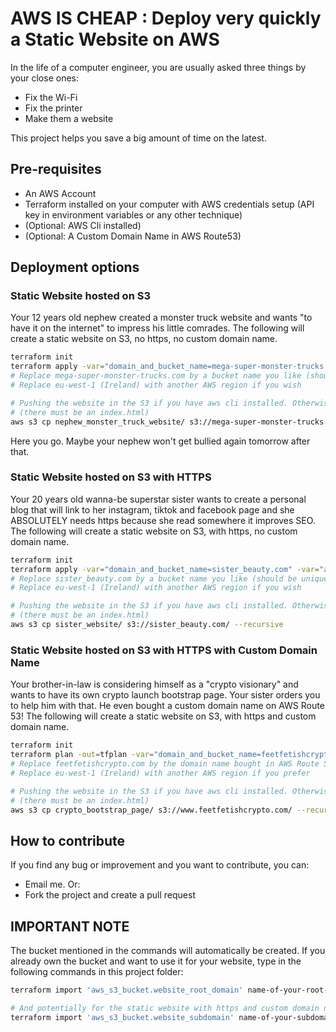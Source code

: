 # AWS IS CHEAP : Deploy very quickly a Static Website on AWS

In the life of a computer engineer, you are usually asked three things by your close ones:

- Fix the Wi-Fi
- Fix the printer
- Make them a website

This project helps you save a big amount of time on the latest.

## Pre-requisites

- An AWS Account
- Terraform installed on your computer with AWS credentials setup (API key in environment variables or any other technique)
- (Optional: AWS Cli installed)
- (Optional: A Custom Domain Name in AWS Route53)

## Deployment options

### Static Website hosted on S3

Your 12 years old nephew created a monster truck website and wants "to have it on the internet" to impress his little comrades.
The following will create a static website on S3, no https, no custom domain name.

```sh
terraform init
terraform apply -var="domain_and_bucket_name=mega-super-monster-trucks.com" -var="aws_region=eu-west-1"
# Replace mega-super-monster-trucks.com by a bucket name you like (should be unique in the world)
# Replace eu-west-1 (Ireland) with another AWS region if you wish

# Pushing the website in the S3 if you have aws cli installed. Otherwise open AWS Console, select S3, and pu the website content in the bucket 
# (there must be an index.html)
aws s3 cp nephew_monster_truck_website/ s3://mega-super-monster-trucks.com/ --recursive
```

Here you go. Maybe your nephew won't get bullied again tomorrow after that.

### Static Website hosted on S3 with HTTPS

Your 20 years old wanna-be superstar sister wants to create a personal blog that will link to her instagram, tiktok and facebook page and she ABSOLUTELY needs https because she read somewhere it improves SEO.
The following will create a static website on S3, with https, no custom domain name.

```sh
terraform init
terraform apply -var="domain_and_bucket_name=sister_beauty.com" -var="aws_region=eu-west-1" -var="https=true"
# Replace sister_beauty.com by a bucket name you like (should be unique, like an email address... or your wife)
# Replace eu-west-1 (Ireland) with another AWS region if you wish

# Pushing the website in the S3 if you have aws cli installed. Otherwise open AWS Console, select S3, and pu the website content in the bucket 
# (there must be an index.html)
aws s3 cp sister_website/ s3://sister_beauty.com/ --recursive
```

### Static Website hosted on S3 with HTTPS with Custom Domain Name

Your brother-in-law is considering himself as a "crypto visionary" and wants to have its own crypto launch bootstrap page. Your sister orders you to help him with that. He even bought a custom domain name on AWS Route 53!
The following will create a static website on S3, with https and custom domain name.

```sh
terraform init
terraform plan -out=tfplan -var="domain_and_bucket_name=feetfetishcrypto.com" -var="aws_region=eu-west-1" -var="https=true" -var="custom_dn=true"
# Replace feetfetishcrypto.com by the domain name bought in AWS Route 53
# Replace eu-west-1 (Ireland) with another AWS region if you prefer

# Pushing the website in the S3 if you have aws cli installed. Otherwise open AWS Console, select S3, and pu the website content in the bucket 
# (there must be an index.html)
aws s3 cp crypto_bootstrap_page/ s3://www.feetfetishcrypto.com/ --recursive
```

## How to contribute

If you find any bug or improvement and you want to contribute, you can:

- Email me. Or:
- Fork the project and create a pull request

## IMPORTANT NOTE

The bucket mentioned in the commands will automatically be created. If you already own the bucket and want to use it for your website,
type in the following commands in this project folder:

```sh
terraform import 'aws_s3_bucket.website_root_domain' name-of-your-root-bucket # (ex: mysuperwebsite.com)

# And potentially for the static website with https and custom domain name: 
terraform import 'aws_s3_bucket.website_subdomain' name-of-your-subdomain-bucket # (ex: www.mysuperwebsite.com)
```
